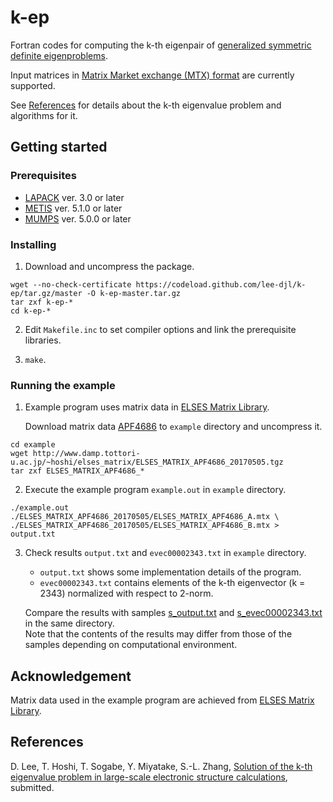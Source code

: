 # k-ep

Fortran codes for computing the k-th eigenpair of [generalized symmetric definite eigenproblems](http://www.netlib.org/lapack/lug/node54.html).

Input matrices in [Matrix Market exchange (MTX) format](http://math.nist.gov/MatrixMarket/formats.html) are currently supported.

See [References](#references) for details about the k-th eigenvalue problem and algorithms for it.

## Getting started

### Prerequisites

* [LAPACK](http://www.netlib.org/lapack/) ver. 3.0 or later  
* [METIS](http://glaros.dtc.umn.edu/gkhome/metis/metis/overview) ver. 5.1.0 or later  
* [MUMPS](http://mumps.enseeiht.fr/) ver. 5.0.0 or later

### Installing

1. Download and uncompress the package.  
```
wget --no-check-certificate https://codeload.github.com/lee-djl/k-ep/tar.gz/master -O k-ep-master.tar.gz
tar zxf k-ep-*
cd k-ep-*
```
2. Edit `Makefile.inc` to set compiler options and link the prerequisite libraries.

3. `make`.

### Running the example

1. Example program uses matrix data in [ELSES Matrix Library](http://www.elses.jp/matrix/).

   Download matrix data [APF4686](http://www.damp.tottori-u.ac.jp/~hoshi/elses_matrix/ELSES_MATRIX_APF4686_20170505.tgz) to `example` directory and uncompress it.
```
cd example
wget http://www.damp.tottori-u.ac.jp/~hoshi/elses_matrix/ELSES_MATRIX_APF4686_20170505.tgz
tar zxf ELSES_MATRIX_APF4686_*
```

2. Execute the example program `example.out` in `example` directory.  
```
./example.out ./ELSES_MATRIX_APF4686_20170505/ELSES_MATRIX_APF4686_A.mtx \
./ELSES_MATRIX_APF4686_20170505/ELSES_MATRIX_APF4686_B.mtx > output.txt
```

3. Check results `output.txt` and `evec00002343.txt` in `example` directory.

   * `output.txt` shows some implementation details of the program. 
   * `evec00002343.txt` contains elements of the k-th eigenvector (k = 2343) normalized with respect to 2-norm.
   
   Compare the results with samples [s_output.txt](/example/s_output.txt) and [s_evec00002343.txt](/example/s_evec00002343.txt) in the same directory.  
   Note that the contents of the results may differ from those of the samples depending on computational environment.

## Acknowledgement

Matrix data used in the example program are achieved from [ELSES Matrix Library](http://www.elses.jp/matrix/).

## References

D. Lee, T. Hoshi, T. Sogabe, Y. Miyatake, S.-L. Zhang, [Solution of the k-th eigenvalue problem in large-scale electronic structure calculations](http://arxiv.org/abs/1710.05134), submitted.
